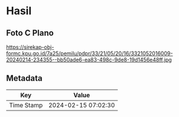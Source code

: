 # Hasil

## Foto C Plano

https://sirekap-obj-formc.kpu.go.id/7a25/pemilu/pdpr/33/21/05/20/16/3321052016009-20240214-234355--bb50ade6-ea83-498c-9de8-19d1456e48ff.jpg


## Metadata

| Key        | Value               |
| ---------- | ------------------- |
| Time Stamp | 2024-02-15 07:02:30 |



